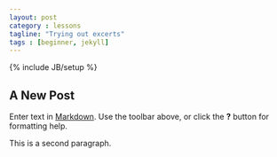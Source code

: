 ```yaml
---
layout: post
category : lessons
tagline: "Trying out excerts"
tags : [beginner, jekyll]
---
```


{% include JB/setup %}

## A New Post

Enter text in [Markdown](http://daringfireball.net/projects/markdown/). Use the toolbar above, or click the **?** button for formatting help.

This is a second paragraph.